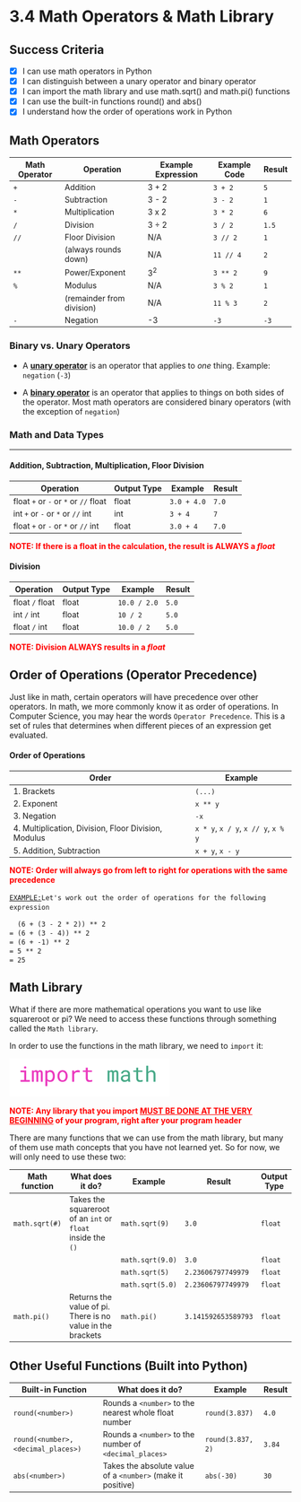 # 3.4 Math Operators & Math Library

## Success Criteria
- [x] I can use math operators in Python
- [x] I can distinguish between a unary operator and binary operator
- [x] I can import the math library and use math.sqrt() and math.pi() functions
- [x] I can use the built-in functions round() and abs()
- [x] I understand how the order of operations work in Python

## Math Operators

| Math Operator | Operation      | Example Expression | Example Code | Result |
| ------------- | -------------- | ------------------ | ------------ | ------ |
| `+`           | Addition       | 3 + 2              | `3 + 2`      | `5`    |
| `-`           | Subtraction    | 3 - 2              | `3 - 2`      | `1`    |
| `*`           | Multiplication | 3 x 2              | `3 * 2`      | `6`    |
| `/`           | Division       | 3 ÷ 2              | `3 / 2`      | `1.5`  |
| `//`          | Floor Division | N/A                | `3 // 2`     | `1`    |
|               | (always rounds down)  | N/A         | `11 // 4`    | `2`    | 
| `**`          | Power/Exponent | 3<sup>2</sup>      | `3 ** 2`     | `9`    |
| `%`           | Modulus        | N/A                | `3 % 2`      | `1`    |
|               | (remainder from division) | N/A     | `11 % 3`     | `2`    |
| `-`           | Negation       | -3                 | `-3`         | `-3`   |

### Binary vs. Unary Operators
- A <ins>**unary operator**</ins> is an operator that applies to *one* thing. Example: `negation` (`-3`)

- A <ins>**binary operator**</ins> is an operator that applies to things on both sides of the operator. Most math operators are considered binary operators (with the exception of `negation`)


### Math and Data Types
-----
#### Addition, Subtraction, Multiplication, Floor Division
| Operation                             | Output Type | Example     | Result |
| ------------------------------------- | ----------- | ----------- | ------ |
| float `+` or `-` or `*` or `//` float | float       | `3.0 + 4.0` | `7.0`  |
| int `+` or `-` or `*` or `//` int     | int         | `3 + 4`     | `7`    |
| float `+` or `-` or `*` or `//` int   | float       | `3.0 + 4`   | `7.0`  |

<span style="color:red">
<b>
NOTE: If there is a float in the calculation, the result is ALWAYS a <i>float</i>
</b>
</span>

#### Division
| Operation       | Output Type | Example      | Result |
| --------------- | ----------- | ------------ | ------ |
| float `/` float | float       | `10.0 / 2.0` | `5.0`  |
| int `/` int     | float       | `10 / 2`     | `5.0`  |
| float `/` int   | float       | `10.0 / 2`   | `5.0`  |

<span style="color:red">
<b>
NOTE: Division ALWAYS results in a <i>float</i>
</b>
</span>

## Order of Operations (Operator Precedence)
Just like in math, certain operators will have precedence over other operators. In math, we more commonly know it as order of operations. In Computer Science, you may hear the words `Operator Precedence`. This is a set of rules that determines when different pieces of an expression get evaluated.

#### Order of Operations
| Order                                                | Example                             |
| ---------------------------------------------------- | ----------------------------------- |
| 1. Brackets                                          | `(...)`                             |
| 2. Exponent                                          | `x ** y`                            |
| 3. Negation                                          | `-x`                                |
| 4. Multiplication, Division, Floor Division, Modulus | `x * y`, `x / y`, `x // y`, `x % y` |
| 5. Addition, Subtraction                             | `x + y`, `x - y`                    |

<span style="color:red">
<b>
NOTE: Order will always go from left to right for operations with the same precedence
</b>
</span>

<br>

<ins>```EXAMPLE:```</ins>```Let's work out the order of operations for the following expression```
```
  (6 + (3 - 2 * 2)) ** 2
= (6 + (3 - 4)) ** 2
= (6 + -1) ** 2
= 5 ** 2
= 25 
``` 

## Math Library
What if there are more mathematical operations you want to use like squareroot or pi?
We need to access these functions through something called the `Math library`.

In order to use the functions in the math library, we need to `import` it:

![import_math](import_math.png)

<span style="color:red">
<b>
NOTE: Any library that you import <ins>MUST BE DONE AT THE VERY BEGINNING</ins> of your program, right after your program header
</b>
</span>

There are many functions that we can use from the math library, but many of them use math concepts that you have not learned yet. So for now, we will only need to use these two:

| Math function  | What does it do?                                            | Example          | Result             | Output Type |
| -------------- | ----------------------------------------------------------- | ---------------- | ------------------ | ----------- |
| `math.sqrt(#)` | Takes the squareroot of an `int` or `float` inside the `()` | `math.sqrt(9)`   | `3.0`              | `float`     |
|                |                                                             | `math.sqrt(9.0)` | `3.0`              | `float`     |
|                |                                                             | `math.sqrt(5)`   | `2.23606797749979` | `float`     |
|                |                                                             | `math.sqrt(5.0)` | `2.23606797749979` | `float`     |
| `math.pi()`    | Returns the value of pi. There is no value in the brackets  | `math.pi()`      | `3.141592653589793`| `float`     |

## Other Useful Functions (Built into Python)
| Built-in Function                   | What does it do?                                            | Example            | Result |
| ----------------------------------- | ----------------------------------------------------------- | ------------------ | ------ |
| `round(<number>)`                   | Rounds a `<number>` to the nearest whole float number       | `round(3.837)`     | `4.0`  |
| `round(<number>, <decimal_places>)` | Rounds a `<number>` to the number of `<decimal_places>`     | `round(3.837, 2)`  | `3.84` |
| `abs(<number>)`                     | Takes the absolute value of a `<number>` (make it positive) | `abs(-30)`         | `30`   |
